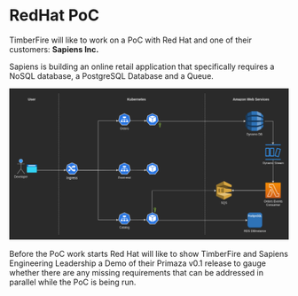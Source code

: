 # RedHat PoC

TimberFire will like to work on a PoC with Red Hat and one of their customers: **Sapiens Inc.**
<br/>

Sapiens is building an online retail application that specifically requires a NoSQL database, a PostgreSQL Database and a Queue.

![image](../imgs/demo-app-architecture.png)

Before the PoC work starts Red Hat will like to show TimberFire and Sapiens Engineering Leadership a Demo of their Primaza v0.1 release to gauge whether there are any missing requirements that can be addressed in parallel while the PoC is being run.
